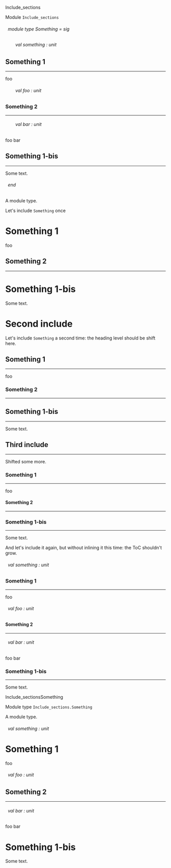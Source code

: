 Include_sections

 Module  `` Include_sections `` 
<a id="module-type-Something"></a>
###### &nbsp; module type Something = sig

<a id="val-something"></a>
###### &nbsp; &nbsp; &nbsp; &nbsp; val something : unit




## Something 1
---


foo



<a id="val-foo"></a>
###### &nbsp; &nbsp; &nbsp; &nbsp; val foo : unit




### Something 2
---


<a id="val-bar"></a>
###### &nbsp; &nbsp; &nbsp; &nbsp; val bar : unit

foo bar





## Something 1-bis
---


Some text.



 ###### &nbsp; end

A module type.




Let's include  `` Something ``  once




# Something 1


foo




## Something 2
---



# Something 1-bis


Some text.




# Second include


Let's include  `` Something ``  a second time: the heading level should be shift here.




## Something 1
---


foo




### Something 2
---



## Something 1-bis
---


Some text.




## Third include
---


Shifted some more.




### Something 1
---


foo




#### Something 2
---



### Something 1-bis
---


Some text.



And let's include it again, but without inlining it this time: the ToC shouldn't grow.



<a id="val-something"></a>
###### &nbsp; val something : unit




### Something 1
---


foo



<a id="val-foo"></a>
###### &nbsp; val foo : unit




#### Something 2
---


<a id="val-bar"></a>
###### &nbsp; val bar : unit

foo bar





### Something 1-bis
---


Some text.


Include_sectionsSomething

 Module type  `` Include_sections.Something `` 


A module type.

<a id="val-something"></a>
###### &nbsp; val something : unit




# Something 1


foo



<a id="val-foo"></a>
###### &nbsp; val foo : unit




## Something 2
---


<a id="val-bar"></a>
###### &nbsp; val bar : unit

foo bar





# Something 1-bis


Some text.


